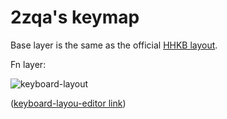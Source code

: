 # 2zqa's keymap

Base layer is the same as the official [HHKB layout](https://hhkb.io/img/misc/hhkbansi-layout1.png).

Fn layer:

![keyboard-layout](https://gist.github.com/assets/25235249/2b770856-2271-4236-852e-5c1152b8a727)

([keyboard-layou-editor link](http://www.keyboard-layout-editor.com/#/gists/c8373bbf3c33aee8c548d0f8c0a5d704))
